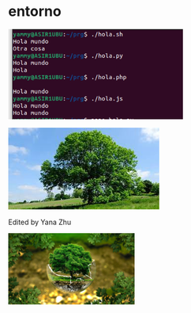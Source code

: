 # entorno 



<img src="https://github.com/Yammy468/entornos/blob/main/images/T2_E1-1.png?raw=true" alt="T2_E1-1" style="zoom:80%;" />

![Arbol](https://github.com/Yammy468/entornos/blob/main/images/arbol.jpeg?raw=true)



Edited by Yana Zhu



<img src="https://github.com/Yammy468/entornos/blob/main/images/naturaleza.jpg?raw=true" alt="naturaleza1 " style="zoom: 25%;" />

